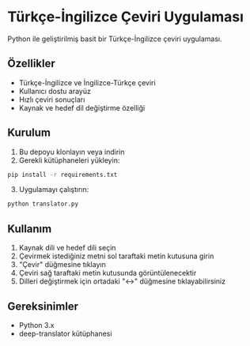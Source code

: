 # Türkçe-İngilizce Çeviri Uygulaması

Python ile geliştirilmiş basit bir Türkçe-İngilizce çeviri uygulaması.

## Özellikler

- Türkçe-İngilizce ve İngilizce-Türkçe çeviri
- Kullanıcı dostu arayüz
- Hızlı çeviri sonuçları
- Kaynak ve hedef dil değiştirme özelliği

## Kurulum

1. Bu depoyu klonlayın veya indirin
2. Gerekli kütüphaneleri yükleyin:

```bash
pip install -r requirements.txt
```

3. Uygulamayı çalıştırın:

```bash
python translator.py
```

## Kullanım

1. Kaynak dili ve hedef dili seçin
2. Çevirmek istediğiniz metni sol taraftaki metin kutusuna girin
3. "Çevir" düğmesine tıklayın
4. Çeviri sağ taraftaki metin kutusunda görüntülenecektir
5. Dilleri değiştirmek için ortadaki "↔️" düğmesine tıklayabilirsiniz

## Gereksinimler

- Python 3.x
- deep-translator kütüphanesi 